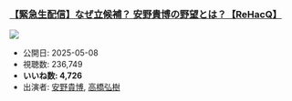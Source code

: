 ### [【緊急生配信】なぜ立候補？ 安野貴博の野望とは？【ReHacQ】](https://www.youtube.com/watch?v=glChBNYxnko)
[![](https://img.youtube.com/vi/glChBNYxnko/sddefault.jpg)](https://www.youtube.com/watch?v=glChBNYxnko)
-   公開日: 2025-05-08
-   視聴数: 236,749
-   **いいね数: 4,726**
-   出演者: [安野貴博](/rehacq_fan/people/安野貴博 "wikilink"), [高橋弘樹](/rehacq_fan/people/高橋弘樹 "wikilink")
